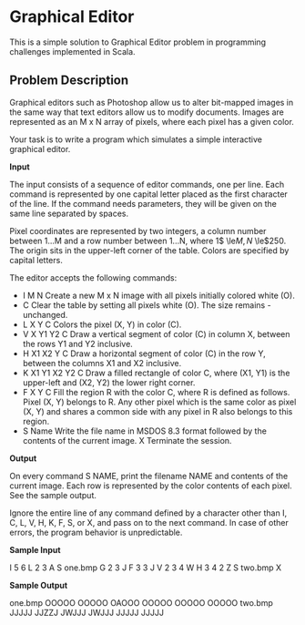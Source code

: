 Graphical Editor
================

This is a simple solution to Graphical Editor problem in programming challenges implemented in Scala.


Problem Description
-------------------
[(Source)]: http://www.programming-challenges.com/pg.php?page=downloadproblem&probid=110105&format=html

Graphical editors such as Photoshop allow us to alter bit-mapped images in the same way that text editors allow us to modify documents. Images are represented as an M x N array of pixels, where each pixel has a given color.

Your task is to write a program which simulates a simple interactive graphical editor.

**Input**

The input consists of a sequence of editor commands, one per line. Each command is represented by one capital letter placed as the first character of the line. If the command needs parameters, they will be given on the same line separated by spaces.

Pixel coordinates are represented by two integers, a column number between 1...M and a row number between 1...N, where 1$ \le$M, N$ \le$250. The origin sits in the upper-left corner of the table. Colors are specified by capital letters.

The editor accepts the following commands:

- I M N 	Create a new M x N image with all pixels initially colored white (O).
- C 	Clear the table by setting all pixels white (O). The size remains - unchanged.
- L X Y C 	Colors the pixel (X, Y) in color (C).
- V X Y1 Y2 C 	Draw a vertical segment of color (C) in column X, between the rows Y1 and Y2 inclusive.
- H X1 X2 Y C 	Draw a horizontal segment of color (C) in the row Y, between the columns X1 and X2 inclusive.
- K X1 Y1 X2 Y2 C 	Draw a filled rectangle of color C, where (X1, Y1) is the upper-left and (X2, Y2) the lower right corner.
- F X Y C 	Fill the region R with the color C, where R is defined as follows. Pixel (X, Y) belongs to R. Any other pixel which is the same color as pixel (X, Y) and shares a common side with any pixel in R also belongs to this region.
- S Name 	Write the file name in MSDOS 8.3 format followed by the contents of the current image.
X 	Terminate the session.

**Output**

On every command S NAME, print the filename NAME and contents of the current image. Each row is represented by the color contents of each pixel. See the sample output.

Ignore the entire line of any command defined by a character other than I, C, L, V, H, K, F, S, or X, and pass on to the next command. In case of other errors, the program behavior is unpredictable.

**Sample Input**

I 5 6
L 2 3 A
S one.bmp
G 2 3 J
F 3 3 J
V 2 3 4 W
H 3 4 2 Z
S two.bmp
X

**Sample Output**

one.bmp
OOOOO
OOOOO
OAOOO
OOOOO
OOOOO
OOOOO
two.bmp
JJJJJ
JJZZJ
JWJJJ
JWJJJ
JJJJJ
JJJJJ
